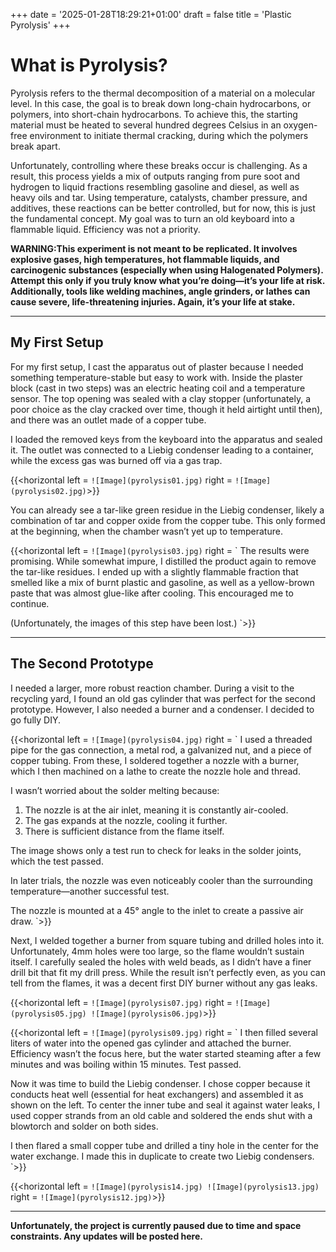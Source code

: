 +++
date = '2025-01-28T18:29:21+01:00'
draft = false
title = 'Plastic Pyrolysis'
+++

# What is Pyrolysis?
Pyrolysis refers to the thermal decomposition of a material on a molecular level. In this case, the goal is to break down long-chain hydrocarbons, or polymers, into short-chain hydrocarbons. To achieve this, the starting material must be heated to several hundred degrees Celsius in an oxygen-free environment to initiate thermal cracking, during which the polymers break apart.  

Unfortunately, controlling where these breaks occur is challenging. As a result, this process yields a mix of outputs ranging from pure soot and hydrogen to liquid fractions resembling gasoline and diesel, as well as heavy oils and tar. Using temperature, catalysts, chamber pressure, and additives, these reactions can be better controlled, but for now, this is just the fundamental concept. My goal was to turn an old keyboard into a flammable liquid. Efficiency was not a priority.  

**WARNING:This experiment is not meant to be replicated. It involves explosive gases, high temperatures, hot flammable liquids, and carcinogenic substances (especially when using Halogenated Polymers). Attempt this only if you truly know what you’re doing—it’s your life at risk.**
**Additionally, tools like welding machines, angle grinders, or lathes can cause severe, life-threatening injuries. Again, it’s your life at stake.**  

---

## My First Setup
For my first setup, I cast the apparatus out of plaster because I needed something temperature-stable but easy to work with. Inside the plaster block (cast in two steps) was an electric heating coil and a temperature sensor. The top opening was sealed with a clay stopper (unfortunately, a poor choice as the clay cracked over time, though it held airtight until then), and there was an outlet made of a copper tube.  

I loaded the removed keys from the keyboard into the apparatus and sealed it. The outlet was connected to a Liebig condenser leading to a container, while the excess gas was burned off via a gas trap.

{{<horizontal left = `![Image](pyrolysis01.jpg)` right = `![Image](pyrolysis02.jpg)`>}}

You can already see a tar-like green residue in the Liebig condenser, likely a combination of tar and copper oxide from the copper tube. This only formed at the beginning, when the chamber wasn’t yet up to temperature.

{{<horizontal left = `![Image](pyrolysis03.jpg)` right = `
The results were promising. While somewhat impure, I distilled the product again to remove the tar-like residues. I ended up with a slightly flammable fraction that smelled like a mix of burnt plastic and gasoline, as well as a yellow-brown paste that was almost glue-like after cooling. This encouraged me to continue.

(Unfortunately, the images of this step have been lost.)
`>}}

---

## The Second Prototype
I needed a larger, more robust reaction chamber. During a visit to the recycling yard, I found an old gas cylinder that was perfect for the second prototype. However, I also needed a burner and a condenser. I decided to go fully DIY.

{{<horizontal left = `![Image](pyrolysis04.jpg)` right = `
I used a threaded pipe for the gas connection, a metal rod, a galvanized nut, and a piece of copper tubing. From these, I soldered together a nozzle with a burner, which I then machined on a lathe to create the nozzle hole and thread.

I wasn’t worried about the solder melting because:
1. The nozzle is at the air inlet, meaning it is constantly air-cooled.
2. The gas expands at the nozzle, cooling it further.
3. There is sufficient distance from the flame itself.

The image shows only a test run to check for leaks in the solder joints, which the test passed.

In later trials, the nozzle was even noticeably cooler than the surrounding temperature—another successful test.  

The nozzle is mounted at a 45° angle to the inlet to create a passive air draw.
`>}}

Next, I welded together a burner from square tubing and drilled holes into it. Unfortunately, 4mm holes were too large, so the flame wouldn’t sustain itself. I carefully sealed the holes with weld beads, as I didn’t have a finer drill bit that fit my drill press. While the result isn’t perfectly even, as you can tell from the flames, it was a decent first DIY burner without any gas leaks.

{{<horizontal left = `![Image](pyrolysis07.jpg)` right = `
![Image](pyrolysis05.jpg)
![Image](pyrolysis06.jpg)
`>}}

{{<horizontal left = `![Image](pyrolysis09.jpg)` right = `
I then filled several liters of water into the opened gas cylinder and attached the burner. Efficiency wasn’t the focus here, but the water started steaming after a few minutes and was boiling within 15 minutes. Test passed.

Now it was time to build the Liebig condenser. I chose copper because it conducts heat well (essential for heat exchangers) and assembled it as shown on the left. To center the inner tube and seal it against water leaks, I used copper strands from an old cable and soldered the ends shut with a blowtorch and solder on both sides.

I then flared a small copper tube and drilled a tiny hole in the center for the water exchange. I made this in duplicate to create two Liebig condensers.
`>}}

{{<horizontal left = `
![Image](pyrolysis14.jpg)
![Image](pyrolysis13.jpg)
` right = `![Image](pyrolysis12.jpg)`>}}

---

**Unfortunately, the project is currently paused due to time and space constraints. Any updates will be posted here.**
